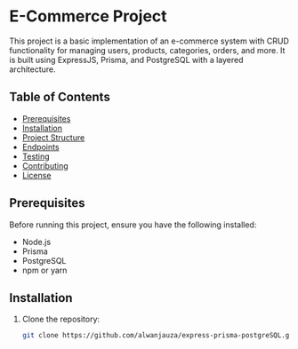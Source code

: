 # E-Commerce Project

This project is a basic implementation of an e-commerce system with CRUD functionality for managing users, products, categories, orders, and more. It is built using ExpressJS, Prisma, and PostgreSQL with a layered architecture.

## Table of Contents

- [Prerequisites](#prerequisites)
- [Installation](#installation)
- [Project Structure](#project-structure)
- [Endpoints](#endpoints)
- [Testing](#testing)
- [Contributing](#contributing)
- [License](#license)

## Prerequisites

Before running this project, ensure you have the following installed:

- Node.js
- Prisma
- PostgreSQL
- npm or yarn

## Installation

1. Clone the repository:

   ```bash
   git clone https://github.com/alwanjauza/express-prisma-postgreSQL.git
   ```

